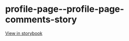 # profile-page--profile-page-comments-story

[View in storybook](https://raw.githack.com/Independent-Digital-News-and-Media-Ltd/standard-pwamp-sb/PR-682-sb/index.html?path=/story/profile-page--profile-page-comments-story)